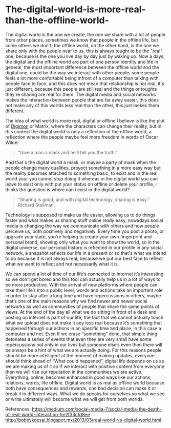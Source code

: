 # The-digital-world-is-more-real-than-the-offline-world-

The digital world is the one we create, the one we share with a lot of people from other places, sometimes we know that people in the offline life, but some others we don't; the offline world, on the other hand, is the one we share only with the people near to us, this is always tought to be the "real" one, because is the one you live day by day just by waking up. Now a days, the digital and the offline world are part of one person identity and life in general, the most important difference between the offline world and the digital one, could be the way we interact with other people, some people feels a lot more confortable being infront of a computer than talking with people face to face, and this does not mean that relationship is not real, it's just different, because this people are still real and the things or toughts they're sharing are real for them. The digital media and social networks makes the interaction between people that are far away easier, this does not make any of this worlds less real than the other, this just mekes them different.

The idea of what world is more real, digital or offline I believe is like the plot of [Digimon](https://www.youtube.com/watch?v=h5kmqxh_k6E) or Matrix, where the characters can change their reality, but in this context the digital world is only a reflection of the offline world, a reflection where the people maybe feel more freedom in words of Oscar Wilde: 
>“Give a man a mask and he’ll tell you the truth.”

And that´s the digital world a mask, or maybe a party of mask when the people change many qualities, proyect something in a more easy way but the reality becomes attached to something basic, to exist and in the real world your you cannot stop doing it whereas in the digital world you can leave to exist only with put your status on offline or delete your profile, i thinks the question is where can i exist in the digital world? 

>“Sharing is good, and with digital technology, sharing is easy.” Richard Stallman. 

Technology is supposed to make us life easier, allowing us to do things faster and what makes us sharing stuff online really easy, nowadays social media is changing the way we communicate with others and how people perceive us, both positively and negatively. Every time you post a photo, or upgrade your state, you're helping to create your own fingerprint and personal brand, showing only what you want to show the world, so in the digital universe, our personal history is reflected in our profile  in any social network, a snapshot reflects our life in a present or so that's what we intend to do because it is not always real, because we put our best face to reflect what we want to reflect and not necessarily what it is.

We can spend a lot of time of our life’s connected to internet it’s interesting so we don’t get bored and this tool can actually help us in a lot of ways to be more productive. With the arrival of new platforms where people can take their life’s into a public level, words and actions take an important role in order to stay after a long time and have repercussions in others, maybe that’s one of the main reasons why we find newer and newer social networks as well as communities of people that share the same points of views. At the end of the day all what we do sitting in front of a desk and posting on internet is part of our life, the fact that we cannot actually touch what we upload does not make it any less real because it’s something that happened through our actions in an specific time and place, in this case a computer and net. Even If we erase “something” done, that simple thing detonates a series of events that even they are very small have some repercussions not only in our lives but someone else’s even then there will be always be a hint of what we are actually doing. 
For this reasons people should be more intelligent at the moment of making updates, everyone should think ahead of “What could happened”, digital life depends on us as we are making us of it so If we interact with positive content from everyone then we will rise our reputation in the communities we are active. Everything, online, becomes enhanced in good ways like our actions, relations, words, life offline. 
Digital world is as real as offline world because both have consequences and rewards, one bad decision can make it or break it in different ways. What we do speaks for ourselves so what we see or write ultimately will become what we will get from both worlds. 


References:
https://medium.com/social-media-7/social-media-the-death-of-real-world-interaction-5e2f33cfd8ee
http://bobbykdesai.blogspot.mx/2013/03/real-world-vs-digital-world.html
